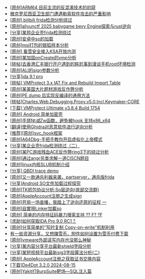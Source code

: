 + [[原创]ARM64 目前主流的反混淆技术的初窥](https://bbs.kanxue.com/thread-285567.htm)
+ [微克罗尼西亚卫生部门遭遇勒索软件攻击的严重影响](https://bbs.kanxue.com/thread-286040.htm)
+ [[原创] bilibili frida检测分析绕过](https://bbs.kanxue.com/thread-285893.htm)
+ [[原创]aliyunctf 2025 babygame bevy Engine探索与rust逆向](https://bbs.kanxue.com/thread-285885.htm)
+ [[分享]某邦企业壳frida检测绕过](https://bbs.kanxue.com/thread-285932.htm)
+ [[原创]安卓中so的加载](https://bbs.kanxue.com/thread-286004.htm)
+ [[原创]msi打包的银狐样本分析](https://bbs.kanxue.com/thread-286042.htm)
+ [[原创] 看雪安全接入KSA开放内测](https://bbs.kanxue.com/thread-251837.htm)
+ [[原创]某加固onCreate的vmp分析](https://bbs.kanxue.com/thread-286006.htm)
+ [[转帖]去香港汇丰银行开户遇到的尴尬事到漫谈手机root环境检测](https://bbs.kanxue.com/thread-285754.htm)
+ [[原创]ALI的sign参数分析](https://bbs.kanxue.com/thread-284292.htm)
+ [[分享]ida 9.1 pro](https://bbs.kanxue.com/thread-285999.htm)
+ [[转帖] VMProtect 3.x IAT Fix and Rebuild Import Table](https://bbs.kanxue.com/thread-273950.htm)
+ [[原创]某美国大片题材游戏反作弊分析](https://bbs.kanxue.com/thread-285956.htm)
+ [[原创]PE dump 后实现反编译的通用方法](https://bbs.kanxue.com/thread-284958.htm)
+ [[转帖]Charles.Web.Debugging.Proxy.v5.0.Incl.Keymaker-CORE](https://bbs.kanxue.com/thread-286043.htm)
+ [[下载] VMProtect Ultimate v3.8.4 Build 1754](https://bbs.kanxue.com/thread-280527.htm)
+ [[原创] Android 简单加密壳](https://bbs.kanxue.com/thread-273880.htm)
+ [[原创]手搓Nt*或Zw*函数，避免被hook 支持x86_x64](https://bbs.kanxue.com/thread-284264.htm)
+ [[翻译]使用Ghidra对恶意软件进行逆向分析](https://bbs.kanxue.com/thread-285892.htm)
+ [[推荐][原创]svc_hook框架](https://bbs.kanxue.com/thread-284713.htm)
+ [[原创]A64Dbg-手把手教你开启虚拟化上帝模式](https://bbs.kanxue.com/thread-267588.htm)
+ [[分享]某企业壳frida检测绕过（二）](https://bbs.kanxue.com/thread-285964.htm)
+ [[原创]某PC游戏残血ACE反作弊ring3下的绕过分析](https://bbs.kanxue.com/thread-284667.htm)
+ [[原创]通过angr另类求解一道CISCN题目](https://bbs.kanxue.com/thread-286012.htm)
+ [[原创]linux内核SLUB机制介绍](https://bbs.kanxue.com/thread-286045.htm)
+ [[分享] QBDI trace demo](https://bbs.kanxue.com/thread-285857.htm)
+ [[原创]又一款通杀利器来袭，partserver，通杀版frida](https://bbs.kanxue.com/thread-285628.htm)
+ [[分享]Android  SO文件加载过程探究](https://bbs.kanxue.com/thread-285788.htm)
+ [[原创]TK抓包协议分析:So层逆向(底部交流群)](https://bbs.kanxue.com/thread-286046.htm)
+ [[原创]AppleAccount注册之生成sign](https://bbs.kanxue.com/thread-285959.htm)
+ [[原创]开局一场直播，我踏上了逆向还原的征程 一](https://bbs.kanxue.com/thread-286047.htm)
+ [[原创]自實現Linker加載so](https://bbs.kanxue.com/thread-282316.htm)
+ [[原创] 简单的内存特征码暴力搜索支持 ?? F? ?F](https://bbs.kanxue.com/thread-284451.htm)
+ [[求助]如何获取IDA Pro 9.0 RC1？](https://bbs.kanxue.com/thread-286048.htm)
+ [[原创]分享简单的"写时复制 Copy-on-write"机制利用](https://bbs.kanxue.com/thread-285331.htm)
+ [有一些资源分享，又想赚雪币，附件如何设置为雪币付费下载](https://bbs.kanxue.com/thread-286050.htm)
+ [[原创]vmware外部读写内存也没那么神秘](https://bbs.kanxue.com/thread-284956.htm)
+ [[分享]某内容分享平台最新shield字段分析](https://bbs.kanxue.com/thread-285929.htm)
+ [[分享]某短视频平台最新sig3字段算法分析(二)](https://bbs.kanxue.com/thread-285222.htm)
+ [[原创] AppleAccount注册之获取证书交换内容](https://bbs.kanxue.com/thread-285944.htm)
+ [[下载]De4Dot 3.2.0 2024-08-15](https://bbs.kanxue.com/thread-285295.htm)
+ [[原创]Yakit打BurpSuite靶场—SQL注入篇](https://bbs.kanxue.com/thread-285984.htm)

